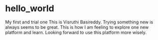 # hello_world
My first and trial one
This is Visruthi Basireddy. Trying something new is always seems to be great.
This is how I am feeling to explore one new platform and learn. Looking forward to use this platform more wisely.
